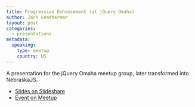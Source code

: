 ```yaml
---
title: Progressive Enhancement (at jQuery Omaha)
author: Zach Leatherman
layout: post
categories:
  - presentations
metadata:
  speaking:
    type: meetup
    country: US
---
```


A presentation for the jQuery Omaha meetup group, later transformed into NebraskaJS.

* [Slides on Slideshare](https://www.slideshare.net/zachleat/progressive-enhancement-8766538)
* [Event on Meetup](https://www.meetup.com/nebraskajs/events/25042581/)
